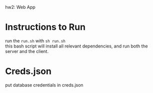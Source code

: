 hw2: Web App  

# Instructions to Run  
run the `run.sh` with `sh run.sh`  
this bash script will install all relevant dependencies, and run both the server and the client.  

# Creds.json
put database credentials in creds.json
